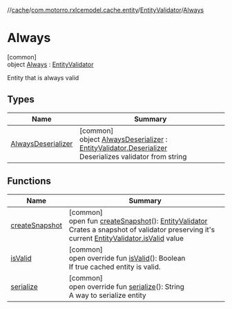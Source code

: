 //[cache](../../../../index.md)/[com.motorro.rxlcemodel.cache.entity](../../index.md)/[EntityValidator](../index.md)/[Always](index.md)

# Always

[common]\
object [Always](index.md) : [EntityValidator](../index.md)

Entity that is always valid

## Types

| Name | Summary |
|---|---|
| [AlwaysDeserializer](-always-deserializer/index.md) | [common]<br>object [AlwaysDeserializer](-always-deserializer/index.md) : [EntityValidator.Deserializer](../-deserializer/index.md)<br>Deserializes validator from string |

## Functions

| Name | Summary |
|---|---|
| [createSnapshot](../create-snapshot.md) | [common]<br>open fun [createSnapshot](../create-snapshot.md)(): [EntityValidator](../index.md)<br>Crates a snapshot of validator preserving it's current [EntityValidator.isValid](../is-valid.md) value |
| [isValid](is-valid.md) | [common]<br>open override fun [isValid](is-valid.md)(): Boolean<br>If true cached entity is valid. |
| [serialize](serialize.md) | [common]<br>open override fun [serialize](serialize.md)(): String<br>A way to serialize entity |
